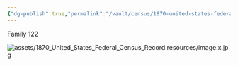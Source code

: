```yaml
---
{"dg-publish":true,"permalink":"/vault/census/1870-united-states-federal-census-record/","tags":["Joseph-Allen-Shaffer","Mary-George"]}
---
```


Family 122

![assets/1870_United_States_Federal_Census_Record.resources/image.x.jpg](/img/user/assets/1870_United_States_Federal_Census_Record.resources/image.x.jpg)

